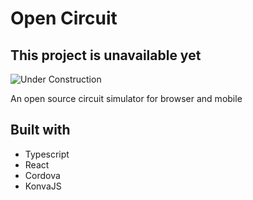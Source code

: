 # Open Circuit
## This project is unavailable yet
![Under Construction](https://upload.wikimedia.org/wikipedia/en/5/59/Under_construction_svg.svg)  
  
An open source circuit simulator for browser and mobile
## Built with
- Typescript
- React
- Cordova
- KonvaJS
